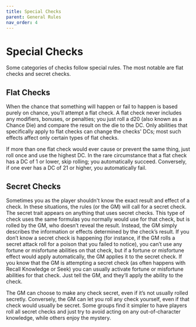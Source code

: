 ```yaml
---
title: Special Checks
parent: General Rules
nav_order: 4
---
```


# Special Checks
Some categories of checks follow special rules. The most notable are flat checks and secret checks.

## Flat Checks
When the chance that something will happen or fail to happen is based purely on chance, you’ll attempt a flat check. A flat check never includes any modifiers, bonuses, or penalties; you just roll a d20 (also known as a Chance Die) and compare the result on the die to the DC. Only abilities that specifically apply to flat checks can change the checks' DCs; most such effects affect only certain types of flat checks.

If more than one flat check would ever cause or prevent the same thing, just roll once and use the highest DC. In the rare circumstance that a flat check has a DC of 1 or lower, skip rolling; you automatically succeed. Conversely, if one ever has a DC of 21 or higher, you automatically fail.

## Secret Checks
Sometimes you as the player shouldn't know the exact result and effect of a check. In these situations, the rules (or the GM) will call for a secret check. The secret trait appears on anything that uses secret checks. This type of check uses the same formulas you normally would use for that check, but is rolled by the GM, who doesn’t reveal the result. Instead, the GM simply describes the information or effects determined by the check’s result. If you don’t know a secret check is happening (for instance, if the GM rolls
a secret attack roll for a poison that you failed to notice), you can’t use any fortune or misfortune abilities on that check, but if a fortune or misfortune effect would apply automatically, the GM applies it to the secret check. If you know that the GM is attempting a secret check (as often happens with Recall Knowledge or Seek) you can usually activate fortune or misfortune abilities for that check. Just tell the GM, and they’ll apply the ability to the check.

The GM can choose to make any check secret, even if it’s not usually rolled secretly. Conversely, the GM can let you roll any check yourself, even if that check would usually be secret. Some groups find it simpler to have players roll all secret checks and just try to avoid acting on any out-of-character knowledge, while others enjoy the mystery.
